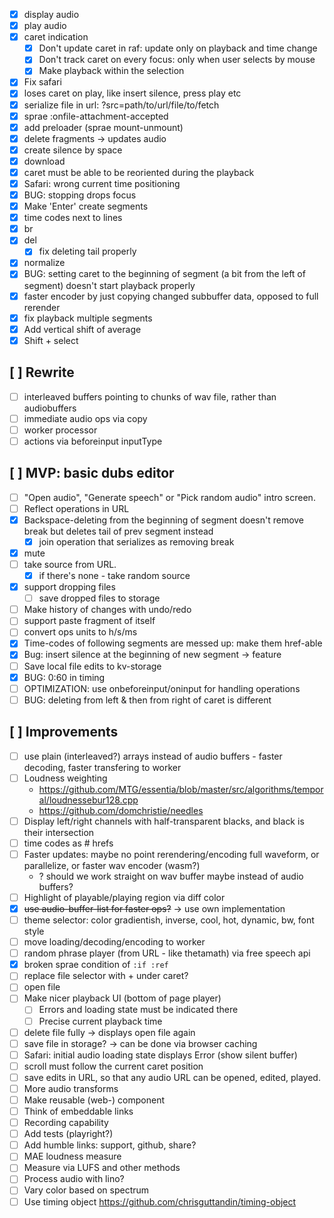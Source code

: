* [x] display audio
* [x] play audio
* [x] caret indication
  * [x] Don't update caret in raf: update only on playback and time change
  * [x] Don't track caret on every focus: only when user selects by mouse
  * [x] Make playback within the selection
* [x] Fix safari
* [x] loses caret on play, like insert silence, press play etc
* [x] serialize file in url: ?src=path/to/url/file/to/fetch
* [x] sprae :onfile-attachment-accepted
* [x] add preloader (sprae mount-unmount)
* [x] delete fragments -> updates audio
* [x] create silence by space
* [x] download
* [x] caret must be able to be reoriented during the playback
* [x] Safari: wrong current time positioning
* [x] BUG: stopping drops focus
* [x] Make 'Enter' create segments
* [x] time codes next to lines
* [x] br
* [x] del
  * [x] fix deleting tail properly
* [x] normalize
* [x] BUG: setting caret to the beginning of segment (a bit from the left of segment) doesn't start playback properly
* [x] faster encoder by just copying changed subbuffer data, opposed to full rerender
* [x] fix playback multiple segments
* [x] Add vertical shift of average
* [x] Shift + select

## [ ] Rewrite

* [ ] interleaved buffers pointing to chunks of wav file, rather than audiobuffers
* [ ] immediate audio ops via copy
* [ ] worker processor
* [ ] actions via beforeinput inputType

## [ ] MVP: basic dubs editor

* [ ] "Open audio", "Generate speech" or "Pick random audio" intro screen.
* [ ] Reflect operations in URL
* [x] Backspace-deleting from the beginning of segment doesn't remove break but deletes tail of prev segment instead
  * [x] join operation that serializes as removing break
* [x] mute
* [ ] take source from URL.
  * [x] if there's none - take random source
* [x] support dropping files
  * [ ] save dropped files to storage
* [ ] Make history of changes with undo/redo
* [ ] support paste fragment of itself
* [ ] convert ops units to h/s/ms
* [x] Time-codes of following segments are messed up: make them href-able
* [x] Bug: insert silence at the beginning of new segment -> feature
* [ ] Save local file edits to kv-storage
* [x] BUG: 0:60 in timing
* [ ] OPTIMIZATION: use onbeforeinput/oninput for handling operations
* [ ] BUG: deleting from left & then from right of caret is different

## [ ] Improvements

* [ ] use plain (interleaved?) arrays instead of audio buffers - faster decoding, faster transfering to worker
* [ ] Loudness weighting
  * https://github.com/MTG/essentia/blob/master/src/algorithms/temporal/loudnessebur128.cpp
  * https://github.com/domchristie/needles
* [ ] Display left/right channels with half-transparent blacks, and black is their intersection
* [ ] time codes as # hrefs
* [ ] Faster updates: maybe no point rerendering/encoding full waveform, or parallelize, or faster wav encoder (wasm?)
    * ? should we work straight on wav buffer maybe instead of audio buffers?
* [ ] Highlight of playable/playing region via diff color
* [x] ~~use audio-buffer-list for faster ops?~~ -> use own implementation
* [ ] theme selector: color gradientish, inverse, cool, hot, dynamic, bw, font style
* [ ] move loading/decoding/encoding to worker
* [ ] random phrase player (from URL - like thetamath) via free speech api
* [x] broken sprae condition of `:if :ref`
* [ ] replace file selector with + under caret?
* [ ] open file
* [ ] Make nicer playback UI (bottom of page player)
  * [ ] Errors and loading state must be indicated there
  * [ ] Precise current playback time
* [ ] delete file fully -> displays open file again
* [ ] save file in storage? -> can be done via browser caching
* [ ] Safari: initial audio loading state displays Error (show silent buffer)
* [ ] scroll must follow the current caret position
* [ ] save edits in URL, so that any audio URL can be opened, edited, played.
* [ ] More audio transforms
* [ ] Make reusable (web-) component
* [ ] Think of embeddable links
* [ ] Recording capability
* [ ] Add tests (playright?)
* [ ] Add humble links: support, github, share?
* [ ] MAE loudness measure
* [ ] Measure via LUFS and other methods
* [ ] Process audio with lino?
* [ ] Vary color based on spectrum
* [ ] Use timing object https://github.com/chrisguttandin/timing-object

